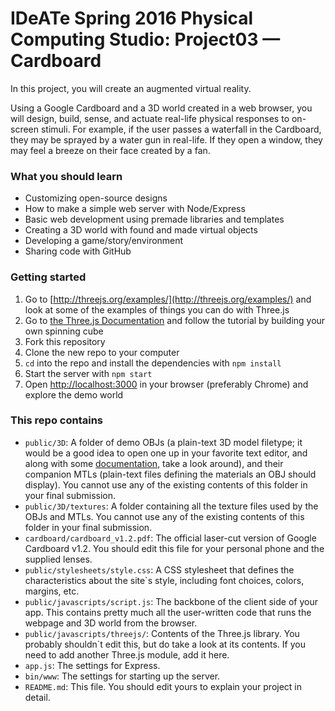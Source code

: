 # IDeATe Spring 2016 Physical Computing Studio: Project03 — Cardboard

In this project, you will create an augmented virtual reality. 

Using a Google Cardboard and a 3D world created in a web browser, you will design, build, sense, and actuate real-life physical responses to on-screen stimuli. For example, if the user passes a waterfall in the Cardboard, they may be sprayed by a water gun in real-life. If they open a window, they may feel a breeze on their face created by a fan.

### What you should learn
* Customizing open-source designs
* How to make a simple web server with Node/Express
* Basic web development using premade libraries and templates
* Creating a 3D world with found and made virtual objects
* Developing a game/story/environment
* Sharing code with GitHub

### Getting started
1. Go to [http://threejs.org/examples/](http://threejs.org/examples/) and look at some of the examples of things you can do with Three.js
1. Go to [the Three.js Documentation](http://threejs.org/docs/index.html#Manual/Introduction/Creating_a_scene) and follow the tutorial by building your own spinning cube
1. Fork this repository
1. Clone the new repo to your computer
1. `cd` into the repo and install the dependencies with `npm install`
1. Start the server with `npm start`
1. Open [http://localhost:3000](http://localhost:3000) in your browser (preferably Chrome) and explore the demo world

### This repo contains
* `public/3D`: A folder of demo OBJs (a plain-text 3D model filetype; it would be a good idea to open one up in your favorite text editor, and along with some [documentation](https://en.wikipedia.org/wiki/Wavefront_.obj_file), take a look around), and their companion MTLs (plain-text files defining the materials an OBJ should display). You cannot use any of the existing contents of this folder in your final submission.
* `public/3D/textures`: A folder containing all the texture files used by the OBJs and MTLs. You cannot use any of the existing contents of this folder in your final submission.
* `cardboard/cardboard_v1.2.pdf`: The official laser-cut version of Google Cardboard v1.2. You should edit this file for your personal phone and the supplied lenses.
* `public/stylesheets/style.css`: A CSS stylesheet that defines the characteristics about the site`s style, including font choices, colors, margins, etc.
* `public/javascripts/script.js`: The backbone of the client side of your app. This contains pretty much all the user-written code that runs the webpage and 3D world from the browser.
* `public/javascripts/threejs/`: Contents of the Three.js library. You probably shouldn`t edit this, but do take a look at its contents. If you need to add another Three.js module, add it here.
* `app.js`: The settings for Express.
* `bin/www`: The settings for starting up the server.
* `README.md`: This file. You should edit yours to explain your project in detail.